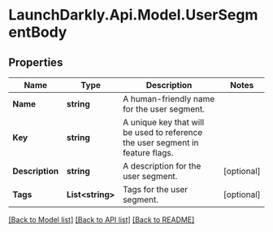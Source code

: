 # LaunchDarkly.Api.Model.UserSegmentBody
## Properties

Name | Type | Description | Notes
------------ | ------------- | ------------- | -------------
**Name** | **string** | A human-friendly name for the user segment. | 
**Key** | **string** | A unique key that will be used to reference the user segment in feature flags. | 
**Description** | **string** | A description for the user segment. | [optional] 
**Tags** | **List&lt;string&gt;** | Tags for the user segment. | [optional] 

[[Back to Model list]](../README.md#documentation-for-models) [[Back to API list]](../README.md#documentation-for-api-endpoints) [[Back to README]](../README.md)

